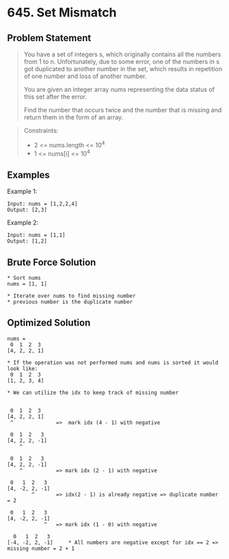 # 645. Set Mismatch

## Problem Statement

> You have a set of integers s, which originally contains all the numbers from 1 to n. Unfortunately, due to some error, one of the numbers in s got duplicated to another number in the set, which results in repetition of one number and loss of another number.
>
> You are given an integer array nums representing the data status of this set after the error.
>
> Find the number that occurs twice and the number that is missing and return them in the form of an array.

> Constraints:
>
> - 2 <= nums.length <= 10<sup>4</sup>
> - 1 <= nums[i] <= 10<sup>4</sup>

## Examples

Example 1:

```
Input: nums = [1,2,2,4]
Output: [2,3]
```

Example 2:

```
Input: nums = [1,1]
Output: [1,2]
```

## Brute Force Solution

```
* Sort nums
nums = [1, 1]

* Iterate over nums to find missing number
* previous number is the duplicate number
```

## Optimized Solution

```
nums =
 0  1  2  3
[4, 2, 2, 1]

* If the operation was not performed nums and nums is sorted it would look like:
 0  1  2  3
[1, 2, 3, 4]

* We can utilize the idx to keep track of missing number


 0  1  2  3
[4, 2, 2, 1]
 ^              =>  mark idx (4 - 1) with negative

 0  1  2   3
[4, 2, 2, -1]
    ^

 0  1  2   3
[4, 2, 2, -1]
    ^           => mark idx (2 - 1) with negative

 0   1  2   3
[4, -2, 2, -1]
        ^       => idx(2 - 1) is already negative => duplicate number = 2

 0   1  2   3
[4, -2, 2, -1]
            ^   => mark idx (1 - 0) with negative

  0   1  2   3
[-4, -2, 2, -1]     * All numbers are negative except for idx == 2 => missing number = 2 + 1
```
